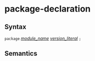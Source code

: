 # package-declaration

## Syntax

`package` [_module_name_](module_name.md) [_version_literal_](version_literal.md) `;`

## Semantics

